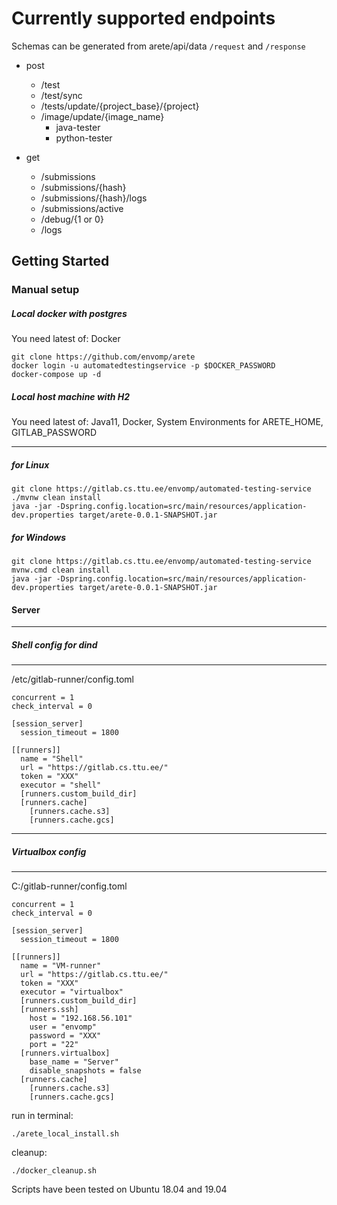 
# Currently supported endpoints

Schemas can be generated from arete/api/data ```/request``` and ```/response```

* post
    * /test
    * /test/sync
    * /tests/update/{project_base}/{project}
    * /image/update/{image_name}
        * java-tester
        * python-tester

* get
    * /submissions
    * /submissions/{hash}
    * /submissions/{hash}/logs
    * /submissions/active
    * /debug/{1 or 0}
    * /logs

Getting Started
----

### Manual setup

##### Local docker with postgres ####

You need latest of: Docker

```shell script
git clone https://github.com/envomp/arete
docker login -u automatedtestingservice -p $DOCKER_PASSWORD
docker-compose up -d
```

##### Local host machine with H2 ####
You need latest of: Java11, Docker, System Environments for ARETE_HOME, GITLAB_PASSWORD
___
##### for Linux
```shell script
git clone https://gitlab.cs.ttu.ee/envomp/automated-testing-service
./mvnw clean install
java -jar -Dspring.config.location=src/main/resources/application-dev.properties target/arete-0.0.1-SNAPSHOT.jar
```

##### for Windows

```shell script
git clone https://gitlab.cs.ttu.ee/envomp/automated-testing-service
mvnw.cmd clean install
java -jar -Dspring.config.location=src/main/resources/application-dev.properties target/arete-0.0.1-SNAPSHOT.jar
```

#### Server
___
##### Shell config for dind

___
/etc/gitlab-runner/config.toml
```shell script
concurrent = 1
check_interval = 0

[session_server]
  session_timeout = 1800

[[runners]]
  name = "Shell"
  url = "https://gitlab.cs.ttu.ee/"
  token = "XXX"
  executor = "shell"
  [runners.custom_build_dir]
  [runners.cache]
    [runners.cache.s3]
    [runners.cache.gcs]
```
___
##### Virtualbox config

___
C:/gitlab-runner/config.toml
```shell script
concurrent = 1
check_interval = 0

[session_server]
  session_timeout = 1800

[[runners]]
  name = "VM-runner"
  url = "https://gitlab.cs.ttu.ee/"
  token = "XXX"
  executor = "virtualbox"
  [runners.custom_build_dir]
  [runners.ssh]
    host = "192.168.56.101"
    user = "envomp"
    password = "XXX"
    port = "22"
  [runners.virtualbox]
    base_name = "Server"
    disable_snapshots = false
  [runners.cache]
    [runners.cache.s3]
    [runners.cache.gcs]
```

run in terminal:
```shell script
./arete_local_install.sh
```

cleanup:
```shell script
./docker_cleanup.sh
```

Scripts have been tested on Ubuntu 18.04 and 19.04

